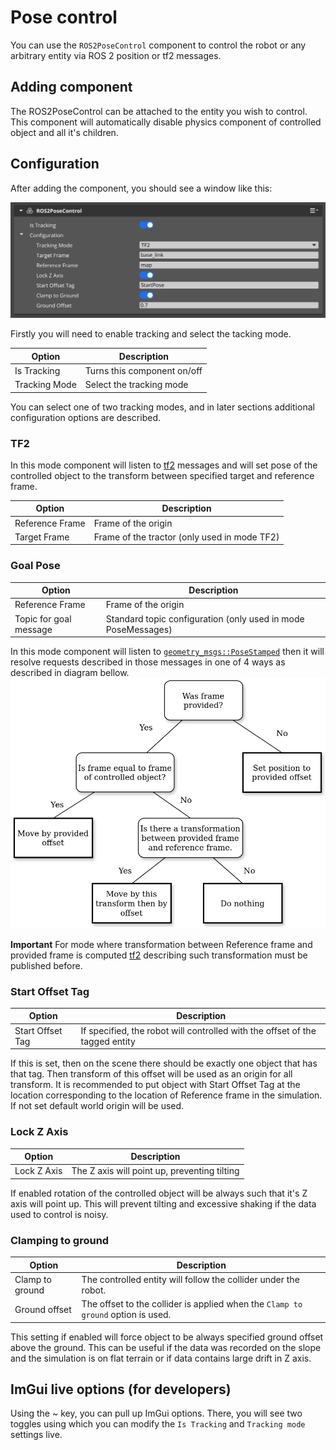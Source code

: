 # Pose control

You can use the `ROS2PoseControl` component to control the robot or any arbitrary entity via ROS 2 position or tf2 messages.

## Adding component
The ROS2PoseControl can be attached to the entity you wish to control. 
This component will automatically disable physics component of controlled object and all it's children. 

## Configuration

After adding the component, you should see a window like this:

![Pose control UI](../Images/PoseControlUI.png)

Firstly you will need to enable tracking and select the tacking mode.

Option | Description
--------| -----
Is Tracking | Turns this component on/off 
Tracking Mode | Select the tracking mode

You can select one of two tracking modes, and in later sections additional configuration options are described.

### TF2

In this mode component will listen to [tf2](https://docs.ros.org/en/humble/Tutorials/Intermediate/Tf2/Introduction-To-Tf2.html) messages and will set pose of the controlled object to the transform between specified target and reference frame.

Option | Description
--------| -----
Reference Frame | Frame of the origin 
Target Frame | Frame of the tractor (only used in mode TF2)

### Goal Pose

Option | Description
--------| -----
Reference Frame  | Frame of the origin 
Topic for goal message | Standard topic configuration (only used in mode PoseMessages)

In this mode component will listen to [`geometry_msgs::PoseStamped`](https://docs.ros2.org/latest/api/geometry_msgs/msg/PoseStamped.html) then it will resolve requests described in those messages in one of 4 ways as described in diagram bellow.
![Goal pose behavior](../Images/GoalPoseBehaviour.png)

**Important** For mode where transformation between Reference frame and provided frame is computed [tf2](https://docs.ros.org/en/humble/Tutorials/Intermediate/Tf2/Introduction-To-Tf2.html) describing such transformation must be published before.

### Start Offset Tag

Option | Description
--------| -----
Start Offset Tag | If specified, the robot will controlled with the offset of the tagged entity

If this is set, then on the scene there should be exactly one object that has that tag. Then transform of this offset will be used as an origin for all transform. It is recommended to put object with Start Offset Tag at the location corresponding to the location of Reference frame in the simulation. If not set default world origin will be used.

### Lock Z Axis

Option | Description
--------| -----
Lock Z Axis | The Z axis will point up, preventing tilting

If enabled rotation of the controlled object will be always such that it's Z axis will point up. This will prevent tilting and excessive shaking if the data used to control is noisy. 

### Clamping to ground

Option | Description
--------| -----
Clamp to ground | The controlled entity will follow the collider under the robot.
Ground offset | The offset to the collider is applied when the `Clamp to ground` option is used.


This setting if enabled will force object to be always specified ground offset above the ground. This can be useful if the data was recorded on the slope and the simulation is on flat terrain or if data contains large drift in Z axis. 


## ImGui live options (for developers)

Using the ~ key, you can pull up ImGui options. There, you will see two toggles using which you can modify the `Is Tracking` and `Tracking mode` settings live.